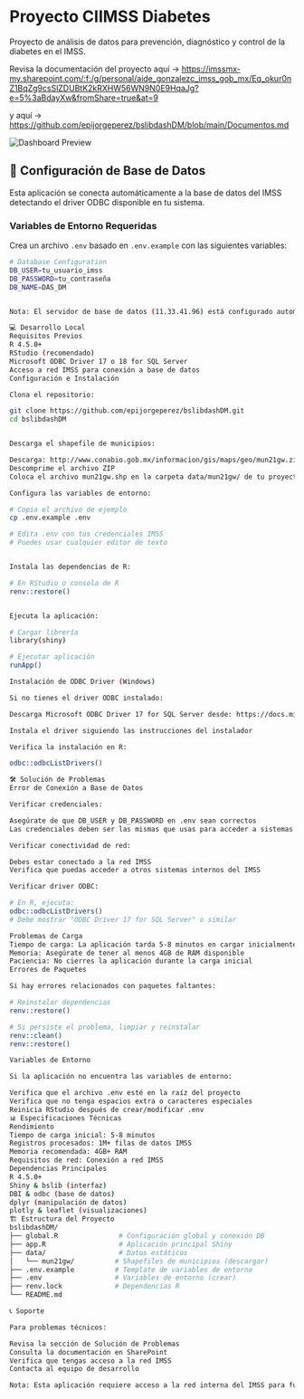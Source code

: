 # Proyecto CIIMSS Diabetes
Proyecto de análisis de datos para prevención, diagnóstico y control de la diabetes en el IMSS.

Revisa la documentación del proyecto aquí -> https://imssmx-my.sharepoint.com/:f:/g/personal/aide_gonzalezc_imss_gob_mx/Eq_okur0nZ1BqZg9csSlZDUBtK2kRXHW56WN9N0E9HqaJg?e=5%3aBdayXw&fromShare=true&at=9

y aquí -> https://github.com/epijorgeperez/bslibdashDM/blob/main/Documentos.md

![Dashboard Preview](https://cdn.abacus.ai/images/25824478-1869-4969-ba5d-3039684eba74.png)

## 🔧 Configuración de Base de Datos

Esta aplicación se conecta automáticamente a la base de datos del IMSS detectando el driver ODBC disponible en tu sistema.

### Variables de Entorno Requeridas

Crea un archivo `.env` basado en `.env.example` con las siguientes variables:

```bash
# Database Configuration
DB_USER=tu_usuario_imss
DB_PASSWORD=tu_contraseña
DB_NAME=DAS_DM


Nota: El servidor de base de datos (11.33.41.96) está configurado automáticamente.

💻 Desarrollo Local
Requisitos Previos
R 4.5.0+
RStudio (recomendado)
Microsoft ODBC Driver 17 o 18 for SQL Server
Acceso a red IMSS para conexión a base de datos
Configuración e Instalación

Clona el repositorio:

git clone https://github.com/epijorgeperez/bslibdashDM.git
cd bslibdashDM


Descarga el shapefile de municipios:

Descarga: http://www.conabio.gob.mx/informacion/gis/maps/geo/mun21gw.zip
Descomprime el archivo ZIP
Coloca el archivo mun21gw.shp en la carpeta data/mun21gw/ de tu proyecto

Configura las variables de entorno:

# Copia el archivo de ejemplo
cp .env.example .env

# Edita .env con tus credenciales IMSS
# Puedes usar cualquier editor de texto


Instala las dependencias de R:

# En RStudio o consola de R
renv::restore()


Ejecuta la aplicación:

# Cargar librería
library(shiny)

# Ejecutar aplicación
runApp()

Instalación de ODBC Driver (Windows)

Si no tienes el driver ODBC instalado:

Descarga Microsoft ODBC Driver 17 for SQL Server desde: https://docs.microsoft.com/en-us/sql/connect/odbc/download-odbc-driver-for-sql-server

Instala el driver siguiendo las instrucciones del instalador

Verifica la instalación en R:

odbc::odbcListDrivers()

🛠️ Solución de Problemas
Error de Conexión a Base de Datos

Verificar credenciales:

Asegúrate de que DB_USER y DB_PASSWORD en .env sean correctos
Las credenciales deben ser las mismas que usas para acceder a sistemas IMSS

Verificar conectividad de red:

Debes estar conectado a la red IMSS
Verifica que puedas acceder a otros sistemas internos del IMSS

Verificar driver ODBC:

# En R, ejecuta:
odbc::odbcListDrivers()
# Debe mostrar "ODBC Driver 17 for SQL Server" o similar

Problemas de Carga
Tiempo de carga: La aplicación tarda 5-8 minutos en cargar inicialmente debido al volumen de datos (1M+ registros)
Memoria: Asegúrate de tener al menos 4GB de RAM disponible
Paciencia: No cierres la aplicación durante la carga inicial
Errores de Paquetes

Si hay errores relacionados con paquetes faltantes:

# Reinstalar dependencias
renv::restore()

# Si persiste el problema, limpiar y reinstalar
renv::clean()
renv::restore()

Variables de Entorno

Si la aplicación no encuentra las variables de entorno:

Verifica que el archivo .env esté en la raíz del proyecto
Verifica que no tenga espacios extra o caracteres especiales
Reinicia RStudio después de crear/modificar .env
📊 Especificaciones Técnicas
Rendimiento
Tiempo de carga inicial: 5-8 minutos
Registros procesados: 1M+ filas de datos IMSS
Memoria recomendada: 4GB+ RAM
Requisitos de red: Conexión a red IMSS
Dependencias Principales
R 4.5.0+
Shiny & bslib (interfaz)
DBI & odbc (base de datos)
dplyr (manipulación de datos)
plotly & leaflet (visualizaciones)
🏗️ Estructura del Proyecto
bslibdashDM/
├── global.R               # Configuración global y conexión DB
├── app.R                  # Aplicación principal Shiny
├── data/                  # Datos estáticos
│   └── mun21gw/          # Shapefiles de municipios (descargar)
├── .env.example          # Template de variables de entorno
├── .env                  # Variables de entorno (crear)
├── renv.lock             # Dependencias R
└── README.md

📞 Soporte

Para problemas técnicos:

Revisa la sección de Solución de Problemas
Consulta la documentación en SharePoint
Verifica que tengas acceso a la red IMSS
Contacta al equipo de desarrollo

Nota: Esta aplicación requiere acceso a la red interna del IMSS para funcionar correctamente.